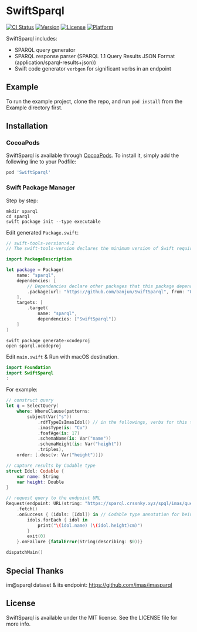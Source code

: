 # SwiftSparql

[![CI Status](https://img.shields.io/travis/banjun/SwiftSparql.svg?style=flat)](https://travis-ci.org/banjun/SwiftSparql)
[![Version](https://img.shields.io/cocoapods/v/SwiftSparql.svg?style=flat)](https://cocoapods.org/pods/SwiftSparql)
[![License](https://img.shields.io/cocoapods/l/SwiftSparql.svg?style=flat)](https://cocoapods.org/pods/SwiftSparql)
[![Platform](https://img.shields.io/cocoapods/p/SwiftSparql.svg?style=flat)](https://cocoapods.org/pods/SwiftSparql)

SwiftSparql includes:

* SPARQL query generator
* SPARQL response parser (SPARQL 1.1 Query Results JSON Format (application/sparql-results+json))
* Swift code generator `verbgen` for significant verbs in an endpoint

## Example

To run the example project, clone the repo, and run `pod install` from the Example directory first.

## Installation

### CocoaPods

SwiftSparql is available through [CocoaPods](https://cocoapods.org). To install
it, simply add the following line to your Podfile:

```ruby
pod 'SwiftSparql'
```

### Swift Package Manager

Step by step:

```
mkdir sparql
cd sparql
swift package init --type executable
```

Edit generated `Package.swift`:

```swift
// swift-tools-version:4.2
// The swift-tools-version declares the minimum version of Swift required to build this package.

import PackageDescription

let package = Package(
    name: "sparql",
    dependencies: [
        // Dependencies declare other packages that this package depends on.
        .package(url: "https://github.com/banjun/SwiftSparql", from: "0.2.0"),
    ],
    targets: [
        .target(
            name: "sparql",
            dependencies: ["SwiftSparql"])
    ]
)
```

```
swift package generate-xcodeproj
open sparql.xcodeproj
```

Edit `main.swift` & Run with macOS destination.

```swift
import Foundation
import SwiftSparql
:
```

For example:

```swift
// construct query
let q = SelectQuery(
    where: WhereClause(patterns:
        subject(Var("s"))
            .rdfTypeIsImasIdol() // in the followings, verbs for this type can be auto-completed
            .imasType(is: "Cu")
            .foafAge(is: 17)
            .schemaName(is: Var("name"))
            .schemaHeight(is: Var("height"))
            .triples),
    order: [.desc(v: Var("height"))])

// capture results by Codable type
struct Idol: Codable {
    var name: String
    var height: Double
}

// request query to the endpoint URL
Request(endpoint: URL(string: "https://sparql.crssnky.xyz/spql/imas/query")!, select: q)
    .fetch()
    .onSuccess { (idols: [Idol]) in // Codable type annotation for being decoded by fetch()
        idols.forEach { idol in
            print("\(idol.name) (\(idol.height)cm)")
        }
        exit(0)
    }.onFailure {fatalError(String(describing: $0))}

dispatchMain()
```

## Special Thanks

im@sparql dataset & its endpoint: <https://github.com/imas/imasparql>

## License

SwiftSparql is available under the MIT license. See the LICENSE file for more info.

